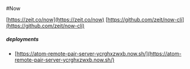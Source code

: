 #Now

[https://zeit.co/now](https://zeit.co/now)
[https://github.com/zeit/now-cli](https://github.com/zeit/now-cli)


##### deployments
* [https://atom-remote-pair-server-ycrghxzwxb.now.sh/](https://atom-remote-pair-server-ycrghxzwxb.now.sh/)